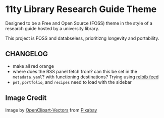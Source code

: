 # 11ty Library Research Guide Theme
Designed to be a Free and Open Source (FOSS) theme in the style of a research guide hosted by a university library.

This project is FOSS and databseless, prioritizng longevity and portability. 

## CHANGELOG
- make all red orange
- where does the RSS panel fetch from? can this be set in the `metadata.yaml`? with functioning destinations? Trying using [relbib feed](https://relbib.de/relbib_docs/news.rss)
- `pet`, `portfolio`, and  `recipes` need to load with the sidebar

## Image Credit
Image by <a href="https://pixabay.com/users/openclipart-vectors-30363/?utm_source=link-attribution&utm_medium=referral&utm_campaign=image&utm_content=156019">OpenClipart-Vectors</a> from <a href="https://pixabay.com//?utm_source=link-attribution&utm_medium=referral&utm_campaign=image&utm_content=156019">Pixabay</a>

